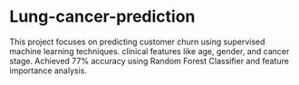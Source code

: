 # Lung-cancer-prediction
This project focuses on predicting customer churn using supervised machine learning techniques. clinical features like age, gender, and cancer stage. Achieved 77% accuracy using Random Forest Classifier and feature importance analysis.
